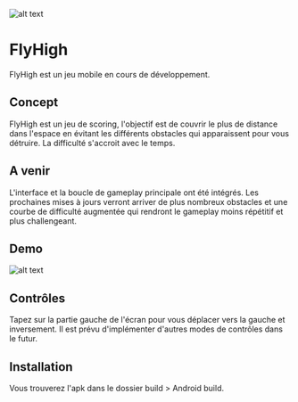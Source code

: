 ![alt text](https://i.imgur.com/7nRtpck.png)

# FlyHigh
 
FlyHigh est un jeu mobile en cours de développement.

## Concept 

FlyHigh est un jeu de scoring, l'objectif est de couvrir le plus de distance dans l'espace en évitant les différents obstacles qui apparaissent pour vous détruire. La difficulté s'accroit avec le temps.

## A venir

L'interface et la boucle de gameplay principale ont été intégrés. Les prochaines mises à jours verront arriver de plus nombreux obstacles et une courbe de difficulté augmentée qui rendront le gameplay moins répétitif et plus challengeant.

## Demo

![alt text](https://media.giphy.com/media/CThhXhR6xYUQKmDFmc/giphy.gif)

## Contrôles

Tapez sur la partie gauche de l'écran pour vous déplacer vers la gauche et inversement.
Il est prévu d'implémenter d'autres modes de contrôles dans le futur.

## Installation

Vous trouverez l'apk dans le dossier build > Android build.
